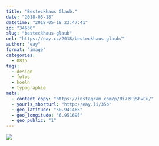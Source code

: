```yaml
---
title: "Besteckhaus Glaub."
date: "2018-05-18"
datetime: "2018-05-18 23:47:41"
id: "34636"
slug: "besteckhaus-glaub"
url: "https://eay.cc/2018/besteckhaus-glaub/"
author: "eay"
format: "image"
categories:
  - 0815
tags:
  - design
  - fotos
  - koeln
  - typographie
meta:
  - content_copy: "https://instagram.com/p/Bi7zFjShvCu/"
  - yourls_shorturl: "http://eay.li/35b"
  - geo_latitude: "50.941465"
  - geo_longitude: "6.951695"
  - geo_public: "1"
---
```


![](https://eay.cc/uploads/2018/besteckhaus-glaub.jpeg)
